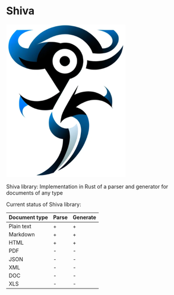 # Shiva

![shiva](logo.png)

Shiva library: Implementation in Rust of a parser and generator for documents of any type

Current status of Shiva library:

| Document type | Parse | Generate |
|---------------|-------|----------|
| Plain text    | +     | +        |
| Markdown      | +     | +        |
| HTML          | +     | +        |
| PDF           | -     | -        |
| JSON          | -     | -        |
| XML           | -     | -        |
| DOC           | -     | -        |
| XLS           | -     | -        |

